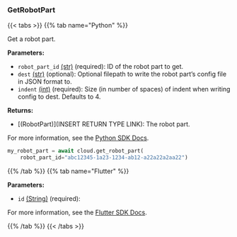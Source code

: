 ### GetRobotPart

{{< tabs >}}
{{% tab name="Python" %}}

Get a robot part.

**Parameters:**

- `robot_part_id` [(str)](https://docs.python.org/3/library/stdtypes.html#text-sequence-type-str) (required): ID of the robot part to get.
- `dest` [(str)](<INSERT PARAM TYPE LINK>) (optional): Optional filepath to write the robot part’s config file in JSON format to.
- `indent` [(int)](https://docs.python.org/3/library/stdtypes.html#numeric-types-int-float-complex) (required): Size (in number of spaces) of indent when writing config to dest. Defaults to 4.


**Returns:**

- [(RobotPart)](INSERT RETURN TYPE LINK): The robot part.

For more information, see the [Python SDK Docs](https://python.viam.dev/autoapi/viam/app/app_client/index.html#viam.app.app_client.AppClient.get_robot_part).

``` python {class="line-numbers linkable-line-numbers"}
my_robot_part = await cloud.get_robot_part(
    robot_part_id="abc12345-1a23-1234-ab12-a22a22a2aa22")

```

{{% /tab %}}
{{% tab name="Flutter" %}}

**Parameters:**

- `id` [(String)](https://api.flutter.dev/flutter/dart-core/String-class.html) (required):


For more information, see the [Flutter SDK Docs](https://flutter.viam.dev/viam_protos.app.app/AppServiceClient/getRobotPart.html).

{{% /tab %}}
{{< /tabs >}}
